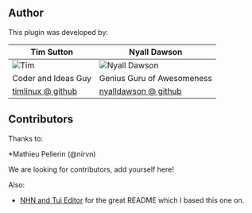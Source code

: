 ## Author

This plugin was developed by:

| Tim Sutton                                                             | Nyall Dawson                                                                 |
| ---------------------------------------------------------------------- | ---------------------------------------------------------------------------- |
| ![Tim](https://avatars.githubusercontent.com/u/178003?v=4&s=174 "Tim") | ![Nyall Dawson](https://avatars.githubusercontent.com/u/1829991?v=4 "Nyall") |
| Coder and Ideas Guy                                                    | Genius Guru of Awesomeness                                                   |
| [timlinux @ github](https://github.com/timlinux/)                      | [nyalldawson @ github](https://github.com/nyalldawson/)                      |

## Contributors

Thanks to:

*Mathieu Pellerin (@nirvn)

We are looking for contributors, add yourself here!

Also:

- [NHN and Tui Editor](https://raw.githubusercontent.com/nhn/tui.editor) for the great README which I based this one on.
